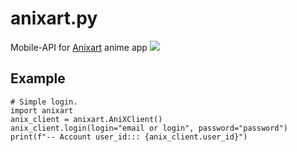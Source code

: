 # anixart.py
Mobile-API for [Anixart](https://anixart.tv) anime app
![](https://camo.githubusercontent.com/d58347a593ee46b517d6646929855af2536942d5e2e4984ad8f088da3f7292a4/68747470733a2f2f616e69786172742e74762f696d616765732f6c6f676f5f656d61696c2e706e67)

## Example

```python3
# Simple login.
import anixart
anix_client = anixart.AniXClient()
anix_client.login(login="email or login", password="password")
print(f"-- Account user_id::: {anix_client.user_id}")
```
